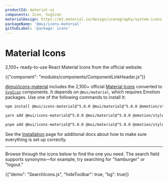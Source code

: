 ```yaml
---
productId: material-ui
components: Icon, SvgIcon
materialDesign: https://m2.material.io/design/iconography/system-icons.html
packageName: '@mui/icons-material'
githubLabel: 'package: icons'
---
```


# Material Icons

<p class="description">2,100+ ready-to-use React Material Icons from the official website.</p>

{{"component": "modules/components/ComponentLinkHeader.js"}}
<br/>

[@mui/icons-material](https://www.npmjs.com/package/@mui/icons-material)
includes the 2,100+ official [Material Icons](https://fonts.google.com/icons?icon.set=Material+Icons) converted to [`SvgIcon`](/material-ui/api/svg-icon/) components.
It depends on `@mui/material`, which requires Emotion packages.
Use one of the following commands to install it:

<codeblock storageKey="package-manager">

```bash npm
npm install @mui/icons-material@^5.0.0 @mui/material@^5.0.0 @emotion/styled @emotion/react
```

```bash yarn
yarn add @mui/icons-material@^5.0.0 @mui/material@^5.0.0 @emotion/styled @emotion/react
```

```bash pnpm
pnpm add @mui/icons-material@^5.0.0 @mui/material@^5.0.0 @emotion/styled @emotion/react
```

</codeblock>

See the [Installation](/material-ui/getting-started/installation/) page for additional docs about how to make sure everything is set up correctly.

<hr/>

Browse through the icons below to find the one you need.
The search field supports synonyms—for example, try searching for "hamburger" or "logout."

{{"demo": "SearchIcons.js", "hideToolbar": true, "bg": true}}
